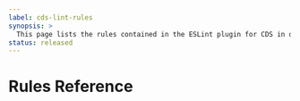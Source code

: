 ```yaml
---
label: cds-lint-rules
synopsis: >
  This page lists the rules contained in the ESLint plugin for CDS in depth.
status: released
---
```


<script setup>
  import RulesRefTable from '../.vitepress/theme/components/RulesRefTable.vue'
</script>


# Rules Reference

<!-- Next line is important, see [rules].paths.ts for how this works -->
<!-- @content -->
